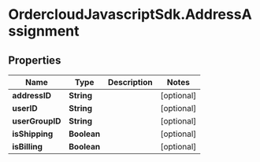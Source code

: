# OrdercloudJavascriptSdk.AddressAssignment

## Properties
Name | Type | Description | Notes
------------ | ------------- | ------------- | -------------
**addressID** | **String** |  | [optional] 
**userID** | **String** |  | [optional] 
**userGroupID** | **String** |  | [optional] 
**isShipping** | **Boolean** |  | [optional] 
**isBilling** | **Boolean** |  | [optional] 



